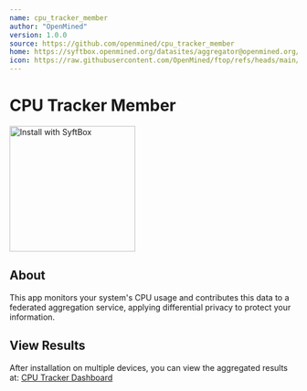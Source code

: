 ```yaml
---
name: cpu_tracker_member
author: "OpenMined"
version: 1.0.0
source: https://github.com/openmined/cpu_tracker_member
home: https://syftbox.openmined.org/datasites/aggregator@openmined.org/cpu_tracker.html
icon: https://raw.githubusercontent.com/OpenMined/ftop/refs/heads/main/icon.png
---
```


# CPU Tracker Member

<div align="left">
  <a href="https://syftbox.openmined.org/datasites/liamtrask@gmail.com/app_installer.html?redirect=https://github.com/OpenMined/cpu_tracker_member&source=https://github.com/OpenMined/cpu_tracker_member" target="_blank">
    <img src="https://img.shields.io/badge/Install%20with-SyftBox-blue?style=for-the-badge&logo=data:image/png;base64,iVBORw0KGgoAAAANSUhEUgAAABAAAAAQCAYAAAAf8/9hAAAACXBIWXMAAAsTAAALEwEAmpwYAAAAAXNSR0IArs4c6QAAAARnQU1BAACxjwv8YQUAAADTSURBVHgBrVLBDYMwDLRDJ2AG2IAyQjdgg3YDGIFu0BHoBnQDmKAjdATcWbEihCSA+tKT4sTn2I4TGWOUc+4GYIcrbn7JWnvHCJSUshJC3LTPWkKrbYR6EKkC0zQZKSVexRxEogTv/ehDSBcW0ogSQA9t/hsG/raIHq+QyS4JyNNPWFGCS4zTOI5L5mgljPNWQs4TvMbYaCHPQopfbSUcPaEUEmvCvBfH0FTlzBqpUxoopTK4LRby6kuMW6WU6vcR+qJnrbUPz/Md3PuMvlCN0WcTZiS8AZcXxhY8Y0v/AAAAAElFTkSuQmCC" alt="Install with SyftBox" width="220">
  </a>
</div>

## About

This app monitors your system's CPU usage and contributes this data to a federated aggregation service, applying differential privacy to protect your information.

## View Results

After installation on multiple devices, you can view the aggregated results at:
[CPU Tracker Dashboard](https://syftbox.openmined.org/datasites/aggregator@openmined.org/cpu_tracker.html)
